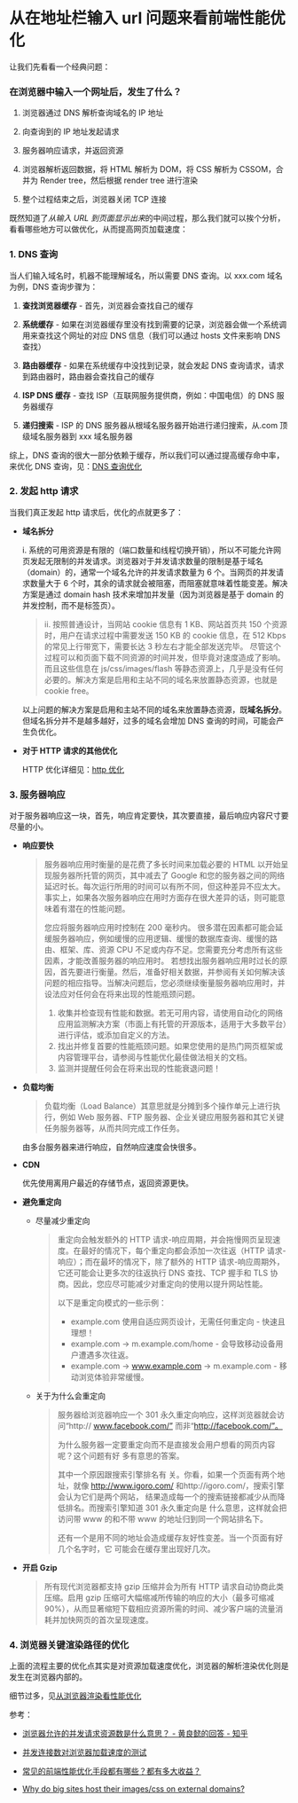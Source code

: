 # 从在地址栏输入 url 问题来看前端性能优化

让我们先看看一个经典问题：

### **在浏览器中输入一个网址后，发生了什么？**

1. 浏览器通过 DNS 解析查询域名的 IP 地址

2. 向查询到的 IP 地址发起请求

3. 服务器响应请求，并返回资源

4. 浏览器解析返回数据，将 HTML 解析为 DOM，将 CSS 解析为 CSSOM，合并为 Render tree，然后根据 render tree 进行渲染

5. 整个过程结束之后，浏览器关闭 TCP 连接

既然知道了*从输入 URL 到页面显示出来*的中间过程，那么我们就可以挨个分析，看看哪些地方可以做优化，从而提高网页加载速度：

### 1. **DNS 查询**

当人们输入域名时，机器不能理解域名，所以需要 DNS 查询。以 xxx.com 域名为例，DNS 查询步骤为：

1. **查找浏览器缓存** - 首先，浏览器会查找自己的缓存
2. **系统缓存** - 如果在浏览器缓存里没有找到需要的记录，浏览器会做一个系统调用来查找这个网址的对应 DNS 信息（我们可以通过 hosts 文件来影响 DNS 查找）
3. **路由器缓存** - 如果在系统缓存中没找到记录，就会发起 DNS 查询请求，请求到路由器时，路由器会查找自己的缓存
4. **ISP DNS 缓存** - 查找 ISP（互联网服务提供商，例如：中国电信）的 DNS 服务器缓存

5. **递归搜索** - ISP 的 DNS 服务器从根域名服务器开始进行递归搜索，从.com 顶级域名服务器到 xxx 域名服务器

综上，DNS 查询的很大一部分依赖于缓存，所以我们可以通过提高缓存命中率，来优化 DNS 查询，见：[DNS 查询优化](./DNS查询优化.md)

### 2. **发起 http 请求**

当我们真正发起 http 请求后，优化的点就更多了：

- **域名拆分**

  i. 系统的可用资源是有限的（端口数量和线程切换开销），所以不可能允许网页发起无限制的并发请求。浏览器对于并发请求数量的限制是基于域名（domain）的，通常一个域名允许的并发请求数量为 6 个。当网页的并发请求数量大于 6 个时，其余的请求就会被阻塞，而阻塞就意味着性能变差。解决方案是通过 domain hash 技术来增加并发量（因为浏览器是基于 domain 的并发控制，而不是标签页）。

  > ii. 按照普通设计，当网站 cookie 信息有 1 KB、网站首页共 150 个资源时，用户在请求过程中需要发送 150 KB 的 cookie 信息，在 512 Kbps 的常见上行带宽下，需要长达 3 秒左右才能全部发送完毕。 尽管这个过程可以和页面下载不同资源的时间并发，但毕竟对速度造成了影响。 而且这些信息在 js/css/images/flash 等静态资源上，几乎是没有任何必要的。解决方案是启用和主站不同的域名来放置静态资源，也就是 cookie free。

  以上问题的解决方案是启用和主站不同的域名来放置静态资源，既**域名拆分**。但域名拆分并不是越多越好，过多的域名会增加 DNS 查询的时间，可能会产生负优化。

- **对于 HTTP 请求的其他优化**

  HTTP 优化详细见：[http 优化](../http/http.md)

### 3. **服务器响应**

对于服务器响应这一块，首先，响应肯定要快，其次要直接，最后响应内容尺寸要尽量的小。

- **响应要快**

  > 服务器响应用时衡量的是花费了多长时间来加载必要的 HTML 以开始呈现服务器所托管的网页，其中减去了 Google 和您的服务器之间的网络延迟时长。每次运行所用的时间可以有所不同，但这种差异不应太大。事实上，如果各次服务器响应在用时方面存在很大差异的话，则可能意味着有潜在的性能问题。
  >
  > 您应将服务器响应用时控制在 200 毫秒内。 很多潜在因素都可能会延缓服务器响应，例如缓慢的应用逻辑、缓慢的数据库查询、缓慢的路由、框架、库、资源 CPU 不足或内存不足。您需要充分考虑所有这些因素，才能改善服务器的响应用时。 若想找出服务器响应用时过长的原因，首先要进行衡量。然后，准备好相关数据，并参阅有关如何解决该问题的相应指导。当解决问题后，您必须继续衡量服务器响应用时，并设法应对任何会在将来出现的性能瓶颈问题。
  >
  > 1. 收集并检查现有性能和数据。若无可用内容，请使用自动化的网络应用监测解决方案（市面上有托管的开源版本，适用于大多数平台）进行评估，或添加自定义的方法。
  > 2. 找出并修复首要的性能瓶颈问题。如果您使用的是热门网页框架或内容管理平台，请参阅与性能优化最佳做法相关的文档。
  > 3. 监测并提醒任何会在将来出现的性能衰退问题！

- **负载均衡**

  > 负载均衡（Load Balance）其意思就是分摊到多个操作单元上进行执行，例如 Web 服务器、FTP 服务器、企业关键应用服务器和其它关键任务服务器等，从而共同完成工作任务。

  由多台服务器来进行响应，自然响应速度会快很多。

- **CDN**

  优先使用离用户最近的存储节点，返回资源更快。

- **避免重定向**

  - 尽量减少重定向

    > 重定向会触发额外的 HTTP 请求-响应周期，并会拖慢网页呈现速度。在最好的情况下，每个重定向都会添加一次往返（HTTP 请求-响应）；而在最坏的情况下，除了额外的 HTTP 请求-响应周期外，它还可能会让更多次的往返执行 DNS 查找、TCP 握手和 TLS 协商。因此，您应尽可能减少对重定向的使用以提升网站性能。
    >
    > 以下是重定向模式的一些示例：
    >
    > - example.com 使用自适应网页设计，无需任何重定向 - 快速且理想！
    > - example.com → m.example.com/home - 会导致移动设备用户遭遇多次往返。
    > - example.com → www.example.com → m.example.com - 移动浏览体验非常缓慢。

  - 关于为什么会重定向

    > 服务器给浏览器响应一个 301 永久重定向响应，这样浏览器就会访问“http:// www.facebook.com/” 而非“http://facebook.com/”。
    >
    > 为什么服务器一定要重定向而不是直接发会用户想看的网页内容呢？这个问题有好 多有意思的答案。
    >
    > 其中一个原因跟搜索引擎排名有 关。你看，如果一个页面有两个地址，就像 http://www.igoro.com/ 和http://igoro.com/，搜索引擎会认为它们是两个网站， 结果造成每一个的搜索链接都减少从而降低排名。而搜索引擎知道 301 永久重定向是 什么意思，这样就会把访问带 www 的和不带 www 的地址归到同一个网站排名下。
    >
    > 还有一个是用不同的地址会造成缓存友好性变差。当一个页面有好几个名字时，它 可能会在缓存里出现好几次。

- **开启 Gzip**

  > 所有现代浏览器都支持 gzip 压缩并会为所有 HTTP 请求自动协商此类压缩。启用 gzip 压缩可大幅缩减所传输的响应的大小（最多可缩减 90%），从而显著缩短下载相应资源所需的时间、减少客户端的流量消耗并加快网页的首次呈现速度。

### 4. **浏览器关键渲染路径的优化**

上面的流程主要的优化点其实是对资源加载速度优化，浏览器的解析渲染优化则是发生在浏览器内部的。

细节过多，见[从浏览器渲染看性能优化](./从浏览器渲染看性能优化.md)

参考：

- [浏览器允许的并发请求资源数是什么意思？ - 黄良懿的回答 - 知乎
  ](https://www.zhihu.com/question/20474326/answer/15696641)

- [并发连接数对浏览器加载速度的测试](https://www.iefans.net/bingfa-lianjieshu-sudu-ceshi/)

- [常见的前端性能优化手段都有哪些？都有多大收益？](https://www.zhihu.com/question/40505685)

- [Why do big sites host their images/css on external domains?](https://webmasters.stackexchange.com/questions/26753/why-do-big-sites-host-their-images-css-on-external-domains)
